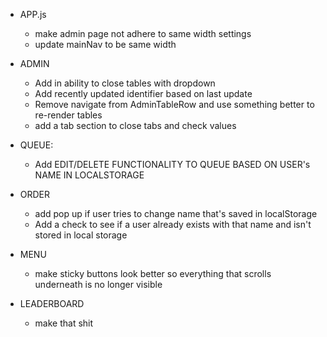 <!-- BACKEND -->
<!-- - double check isPaid and updatePaid logic with frontend code DONE -->

<!-- FRONTEND -->
<!-- - go through and update routes/paths from old frontend DONE -->

- APP.js
    - make admin page not adhere to same width settings
    - update mainNav to be same width

- ADMIN
    <!-- - figure out how to load all orders and filter accordingly DONE
    - add functionality to update paid/completed/delete DONE
    - add comments into rows that have them DONE -->
    - Add in ability to close tables with dropdown
    - Add recently updated identifier based on last update
    - Remove navigate from AdminTableRow and use something better to re-render tables
    - add a tab section to close tabs and check values

- QUEUE:
    <!-- - Go through queue, queueList, queueItem and update to match what is returned from database DONE -->
    - Add EDIT/DELETE FUNCTIONALITY TO QUEUE BASED ON USER's NAME IN LOCALSTORAGE

- ORDER
    <!-- - make it where form can't be submitted if any inputs are blank DONE
    - add option to enter in own drink DONE
    - Save username to local storage DONE -->
    - add pop up if user tries to change name that's saved in localStorage
    - Add a check to see if a user already exists with that name and isn't stored in local storage

- MENU
    <!-- - make it where clicking "Add to Order" populates form in Order page DONE -->
    <!-- — make top buttons sticky and actually redirect to different sections of the page DONE -->
    - make sticky buttons look better so everything that scrolls underneath is no longer visible

- LEADERBOARD
    - make that shit